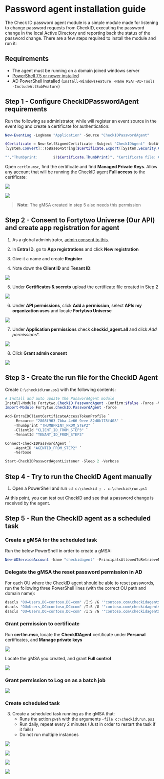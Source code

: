 # Password agent installation guide

The Check ID password agent module is a simple module made for listening to change password requests from CheckID, executing the password change in the local Active Directory and reporting back the status of the password change. There are a few steps required to install the module and run it:

## Requirements

- The agent must be running on a domain joined windows server
- [PowerShell 7.5 or newer installed](https://learn.microsoft.com/en-us/powershell/scripting/install/installing-powershell-on-windows#msi)
- AD PowerShell installed (```Install-WindowsFeature -Name RSAT-AD-Tools -IncludeAllSubFeature```)

## Step 1 - Configure CheckIDPasswordAgent requirements

Run the following as administrator, while will register an event source in the event log and create a certificate for authentication:

```PowerShell
New-EventLog -LogName "Application" -Source "CheckIDPasswordAgent"

$Certificate = New-SelfSignedCertificate -Subject "CheckIDAgent" -NotAfter (Get-Date).AddYears(100)
[System.Convert]::ToBase64String($Certificate.Export([System.Security.Cryptography.X509Certificates.X509ContentType]::Cert), "InsertLineBreaks") | Set-Content -Path "CheckIDAgent-$($env:COMPUTERNAME).cer"

"","Thumbprint:       $($Certificate.ThumbPrint)", "Certificate file: CheckIDAgent-$($env:COMPUTERNAME).cer","Agent id:         $(New-Guid)","" | Write-Host
```

Open ```certlm.msc```, find the certificate and find **Managed Private Keys**. Allow any account that will be running the CheckID agent **Full access** to the certificate:

![](media/20250912082318.png)

![](media/20250912082503.png)

> **Note:** The gMSA created in step 5 also needs this permission

## Step 2 - Consent to Fortytwo Universe (Our API) and create app registration for agent

1. As a global administrator, [admin consent to this](https://login.microsoftonline.com/common/adminconsent?client_id=2808f963-7bba-4e66-9eee-82d0b178f408).

2. In **Entra ID**, go to **App registrations** and click **New registration**

3. Give it a name and create **Register**

4. Note down the **Client ID** and **Tenant ID**:

![](media/20250905140155.png)

5. Under **Certificates & secrets** upload the certificate file created in Step 2

![](media/20250905140307.png)

6. Under **API permissions**, click **Add a permission**, select **APIs my organization uses** and locate **Fortytwo Universe**

![](media/20250905140407.png)

7. Under **Application permissions** check **checkid_agent.all** and click *Add permissions**.

![](media/20250905140444.png)

8. Click **Grant admin consent**

![](media/20250905140535.png)

## Step 3 - Create the run file for the CheckID Agent

Create ```C:\checkid\run.ps1``` with the following contents:

```PowerShell
# Install and auto update the PasswordAgent module
Install-Module Fortytwo.CheckID.PasswordAgent -Confirm:$false -Force -Verbose -Scope CurrentUser
Import-Module Fortytwo.CheckID.PasswordAgent -force

Add-EntraIDClientCertificateAccessTokenProfile `
    -Resource "2808f963-7bba-4e66-9eee-82d0b178f408" `
    -Thumbprint "THUMBPRINT_FROM_STEP2" `
    -ClientId "CLIENT_ID_FROM_STEP3" `
    -TenantId "TENANT_ID_FROM_STEP3"

Connect-CheckIDPasswordAgent `
    -AgentID "AGENTID_FROM_STEP2" `
    -Verbose

Start-CheckIDPasswordAgentListener -Sleep 2 -Verbose 
```

## Step 4 - Try to run the CheckID Agent manually

1. Open a PowerShell and run ```cd c:\checkid ; . c:\checkid\run.ps1```

At this point, you can test out CheckID and see that a password change is received by the agent.

## Step 5 - Run the CheckID agent as a scheduled task

### Create a gMSA for the scheduled task

Run the below PowerShell in order to create a gMSA:

```PowerShell
New-ADServiceAccount -Name "checkidagent" -PrincipalsAllowedToRetrieveManagedPassword "SERVERNAME$" -DNSHostname "checkid.no"
```

### Delegate the gMSA the reset password permission in AD

For each OU where the CheckID agent should be able to reset passwords, run the following three PowerShell lines (with the correct OU path and domain name):

```PowerShell
dsacls "OU=Users,DC=contoso,DC=com" /I:S /G '"contoso.com\checkidagent$:CA;Reset Password";user'
dsacls "OU=Users,DC=contoso,DC=com" /I:S /G '"contoso.com\checkidagent$:rpwp;PwdlastSet";user'
dsacls "OU=Users,DC=contoso,DC=com" /I:S /G '"contoso.com\checkidagent$:rpwp;lockoutTime";user'
```

### Grant permission to certificate

Run **certlm.msc**, locate the **CheckIDAgent** certificate under **Personal** certificates, and **Manage private keys**

![](media/20250922140138.png)

Locate the gMSA you created, and grant **Full control**

![](media/20250922134853.png)

### Grant permission to Log on as a batch job

![](media/20250922134729.png)

### Create scheduled task

3. Create a scheduled task running as the gMSA that:
    - Runs the action ```pwsh``` with the arguments ```-file c:\checkid\run.ps1```
    - Run daily, repeat every 2 minutes (Just in order to restart the task if it fails)
    - Do not run multiple instances

![](media/20250922132707.png)

![](media/20250922132718.png)

![](media/20250922132735.png)

![](media/20250922135040.png)